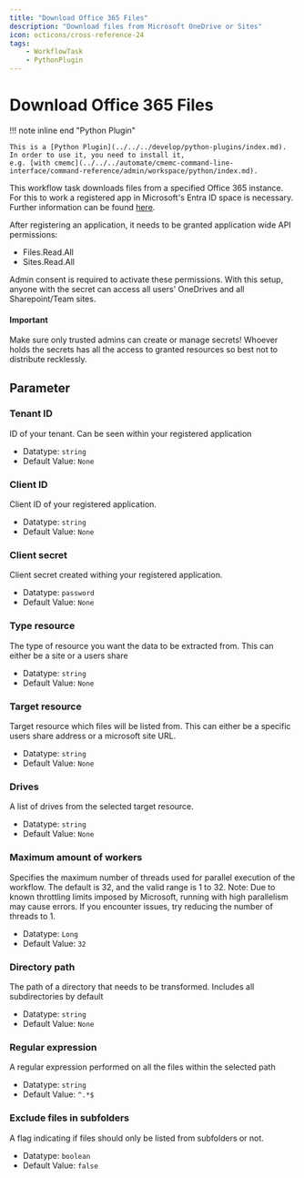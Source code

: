 ```yaml
---
title: "Download Office 365 Files"
description: "Download files from Microsoft OneDrive or Sites"
icon: octicons/cross-reference-24
tags: 
    - WorkflowTask
    - PythonPlugin
---
```

# Download Office 365 Files
<!-- This file was generated - DO NOT CHANGE IT MANUALLY -->

!!! note inline end "Python Plugin"

    This is a [Python Plugin](../../../develop/python-plugins/index.md).
    In order to use it, you need to install it,
    e.g. [with cmemc](../../../automate/cmemc-command-line-interface/command-reference/admin/workspace/python/index.md).


This workflow task downloads files from a specified Office 365 instance.
For this to work a registered app in Microsoft's Entra ID space is necessary.
Further information can be found [here](https://learn.microsoft.com/en-us/entra/identity-platform/quickstart-register-app).

After registering an application, it needs to be granted application wide API permissions:
- Files.Read.All
- Sites.Read.All

Admin consent is required to activate these permissions.
With this setup, anyone with the secret can access all users' OneDrives and all Sharepoint/Team
sites.

#### Important
Make sure only trusted admins can create or manage secrets!
Whoever holds the secrets has all the access to granted resources so best not to distribute
recklessly.
    

## Parameter

### Tenant ID

ID of your tenant. Can be seen within your registered application

- Datatype: `string`
- Default Value: `None`



### Client ID

Client ID of your registered application.

- Datatype: `string`
- Default Value: `None`



### Client secret

Client secret created withing your registered application.

- Datatype: `password`
- Default Value: `None`



### Type resource

The type of resource you want the data to be extracted from. This can either be a site or a users share

- Datatype: `string`
- Default Value: `None`



### Target resource

Target resource which files will be listed from. This can either be a specific users share address or a microsoft site URL.

- Datatype: `string`
- Default Value: `None`



### Drives

A list of drives from the selected target resource.

- Datatype: `string`
- Default Value: `None`



### Maximum amount of workers

Specifies the maximum number of threads used for parallel execution of the workflow. The default is 32, and the valid range is 1 to 32. Note: Due to known throttling limits imposed by Microsoft, running with high parallelism may cause errors. If you encounter issues, try reducing the number of threads to 1.

- Datatype: `Long`
- Default Value: `32`



### Directory path

The path of a directory that needs to be transformed. Includes all subdirectories by default

- Datatype: `string`
- Default Value: `None`



### Regular expression

A regular expression performed on all the files within the selected path

- Datatype: `string`
- Default Value: `^.*$`



### Exclude files in subfolders

A flag indicating if files should only be listed from subfolders or not.

- Datatype: `boolean`
- Default Value: `false`



